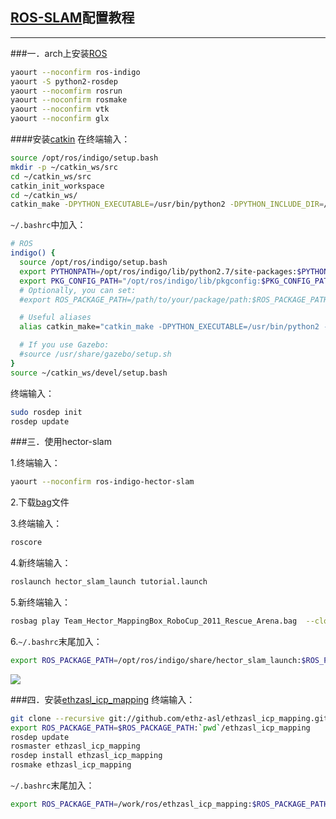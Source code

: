 [ROS-SLAM](http://wiki.ros.org/indigo/Installation)配置教程
------------------------------------------------
------------------------------------------------

###一．arch上安装[ROS](http://wiki.ros.org/indigo/Installation/Arch)


```Bash
yaourt --noconfirm ros-indigo
yaourt -S python2-rosdep
yaourt --nocomfirm rosrun
yaourt --noconfirm rosmake
yaourt --noconfirm vtk
yaourt --noconfirm glx
```	
####安装[catkin](http://wiki.ros.org/catkin/Tutorials/create_a_workspace)
在终端输入：
```Bash
source /opt/ros/indigo/setup.bash
mkdir -p ~/catkin_ws/src
cd ~/catkin_ws/src
catkin_init_workspace
cd ~/catkin_ws/
catkin_make -DPYTHON_EXECUTABLE=/usr/bin/python2 -DPYTHON_INCLUDE_DIR=/usr/include/python2.7 -DPYTHON_LIBRARY=/usr/lib/libpython2.7.so
```	
`~/.bashrc`中加入：
```Bash
# ROS
indigo() {
  source /opt/ros/indigo/setup.bash
  export PYTHONPATH=/opt/ros/indigo/lib/python2.7/site-packages:$PYTHONPATH
  export PKG_CONFIG_PATH="/opt/ros/indigo/lib/pkgconfig:$PKG_CONFIG_PATH"
  # Optionally, you can set:
  #export ROS_PACKAGE_PATH=/path/to/your/package/path:$ROS_PACKAGE_PATH

  # Useful aliases
  alias catkin_make="catkin_make -DPYTHON_EXECUTABLE=/usr/bin/python2 -DPYTHON_INCLUDE_DIR=/usr/include/python2.7 -DPYTHON_LIBRARY=/usr/lib/libpython2.7.so"

  # If you use Gazebo:
  #source /usr/share/gazebo/setup.sh
} 
source ~/catkin_ws/devel/setup.bash
```
终端输入：
```Bash
sudo rosdep init
rosdep update
```
###三．使用hector-slam

1.终端输入：
```Bash
yaourt --noconfirm ros-indigo-hector-slam
```
2.下载[bag](https://code.google.com/p/tu-darmstadt-ros-pkg/downloads/list)文件

3.终端输入：
```Bash
roscore
```
4.新终端输入： 
```Bash
roslaunch hector_slam_launch tutorial.launch
```
5.新终端输入： 
```Bash
rosbag play Team_Hector_MappingBox_RoboCup_2011_Rescue_Arena.bag  --clock
```
6.`~/.bashrc`末尾加入：
```Bash
export ROS_PACKAGE_PATH=/opt/ros/indigo/share/hector_slam_launch:$ROS_PACKAGE_PATH
```
![](https://github.com/heavyhuang/docs/blob/master/pic/ros-slam.png)

###四．安装[ethzasl_icp_mapping](http://wiki.ros.org/ethzasl_icp_configuration)
终端输入：
```Bash
git clone --recursive git://github.com/ethz-asl/ethzasl_icp_mapping.git
export ROS_PACKAGE_PATH=$ROS_PACKAGE_PATH:`pwd`/ethzasl_icp_mapping
rosdep update
rosmaster ethzasl_icp_mapping
rosdep install ethzasl_icp_mapping
rosmake ethzasl_icp_mapping
```	
`~/.bashrc`末尾加入：
```Bash
export ROS_PACKAGE_PATH=/work/ros/ethzasl_icp_mapping:$ROS_PACKAGE_PATH
```

